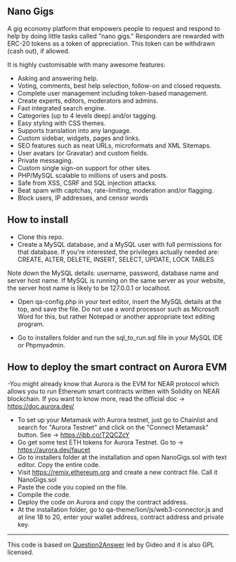 Nano Gigs
-----------------------------

A gig economy platform that empowers people to request and respond to help by doing little tasks called "nano gigs." Responders are rewarded with ERC-20 tokens as a token of appreciation. This token can be withdrawn (cash out), if allowed.

It is highly customisable with many awesome features:

- Asking and answering help.
- Voting, comments, best help selection, follow-on and closed requests.
- Complete user management including token-based management.
- Create experts, editors, moderators and admins.
- Fast integrated search engine.
- Categories (up to 4 levels deep) and/or tagging.
- Easy styling with CSS themes.
- Supports translation into any language.
- Custom sidebar, widgets, pages and links.
- SEO features such as neat URLs, microformats and XML Sitemaps.
- User avatars (or Gravatar) and custom fields.
- Private messaging.
- Custom single sign-on support for other sites.
- PHP/MySQL scalable to millions of users and posts.
- Safe from XSS, CSRF and SQL injection attacks.
- Beat spam with captchas, rate-limiting, moderation and/or flagging.
- Block users, IP addresses, and censor words

## How to install

- Clone this repo.
- Create a MySQL database, and a MySQL user with full permissions for that database. If you're interested, the privileges actually needed are: CREATE, ALTER, DELETE, INSERT, SELECT, UPDATE, LOCK TABLES

Note down the MySQL details: username, password, database name and server host name. If MySQL is running on the same server as your website, the server host name is likely to be 127.0.0.1 or localhost.

- Open qa-config.php in your text editor, insert the MySQL details at the top, and save the file. Do not use a word processor such as Microsoft Word for this, but rather Notepad or another appropriate text editing program.

- Go to installers folder and run the sql_to_run.sql file in your MySQL IDE or Phpmyadmin.

## How to deploy the smart contract on Aurora EVM

-You might already know that Aurora is the EVM for NEAR protocol which allows you to run Ethereum smart contracts written with Solidity on NEAR blockchain. If you want to know more, read the official doc -> https://doc.aurora.dev/
- To set up your Metamask with Aurora testnet, just go to Chainlist and search for "Aurora Testnet" and click on the "Connect Metamask" button. See -> https://ibb.co/T2QCZcY
- Go get some test ETH tokens for Aurora Testnet. Go to -> https://aurora.dev/faucet
- Go to installers folder at the installation and open NanoGigs.sol with text editor. Copy the entire code.
- Visit https://remix.ethereum.org and create a new contract file. Call it NanoGigs.sol
- Paste the code you copied on the file.
- Compile the code.
- Deploy the code on Aurora and copy the contract address.
- At the installation folder, go to qa-theme/lion/js/web3-connector.js and at line 18 to 20, enter your wallet address, contract address and private key. 

----------

This code is based on [Question2Answer][Q2A] led by Gideo and it is also GPL licensed.


[Q2A]: http://www.question2answer.org/
